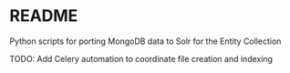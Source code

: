 # README

Python scripts for porting MongoDB data to Solr for the Entity Collection

TODO: Add Celery automation to coordinate file creation and indexing